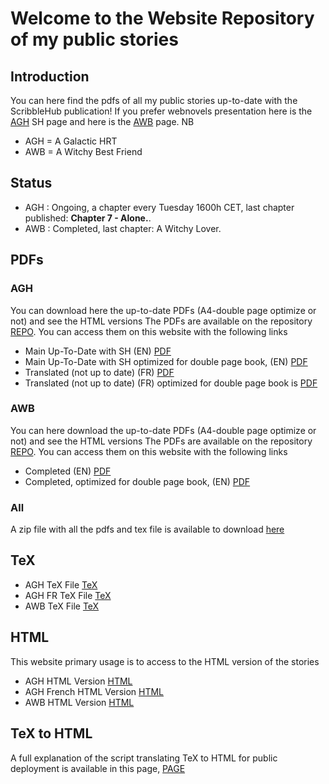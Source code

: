 # Welcome to the Website Repository of my public stories
## Introduction
You can here find the pdfs of all my public stories up-to-date with the ScribbleHub publication!
If you prefer webnovels presentation here is the [AGH](https://www.scribblehub.com/series/444395/a-galactic-hrt/) 
SH page and here is the [AWB](https://www.scribblehub.com/series/427680/a-witchy-best-friend/) page.
NB
* AGH = A Galactic HRT
* AWB = A Witchy Best Friend

## Status 
* AGH : Ongoing, a chapter every Tuesday 1600h CET, last chapter published: **Chapter 7 - Alone.**.
* AWB : Completed, last chapter: A Witchy Lover.

## PDFs

### AGH
You can download here the up-to-date PDFs (A4-double page optimize or not) and see the HTML versions
The PDFs are available on the repository [REPO](https://github.com/coco33920/agh-public/pdfs/).
You can access them on this website with the following links
* Main Up-To-Date with SH (EN) [PDF](pdfs/agh.pdf)
* Main Up-To-Date with SH optimized for double page book, (EN) [PDF](pdfs/agh-a4.pdf)
* Translated (not up to date) (FR) [PDF](pdfs/agh-french.pdf)
* Translated (not up to date) (FR) optimized for double page book is [PDF](pdfs/agh-french-a4.pdf)



### AWB
You can here download the up-to-date PDFs (A4-double page optimize or not) and see the HTML versions
The PDFs are available on the repository [REPO](https://github.com/coco33920/agh-public/pdfs/).
You can access them on this website with the following links
* Completed (EN) [PDF](pdfs/awb.pdf)
* Completed, optimized for double page book, (EN) [PDF](pdfs/awb-a4.pdf)


### All
A zip file with all the pdfs and tex file is available to download [here](pdfs/all-stories.zip)

## TeX
* AGH TeX File [TeX](pdfs/agh.tex)
* AGH FR TeX File [TeX](pdfs/agh-french.tex)
* AWB TeX File [TeX](pdfs/awb.tex)

## HTML
This website primary usage is to access to the HTML version of the stories
* AGH HTML Version [HTML](web/agh/index.html)
* AGH French HTML Version [HTML](web/agh/agh-french.html)
* AWB HTML Version [HTML](web/awb/index.html)


## TeX to HTML
A full explanation of the script translating TeX to HTML for 
public deployment is available in this page, [PAGE](tex.md)